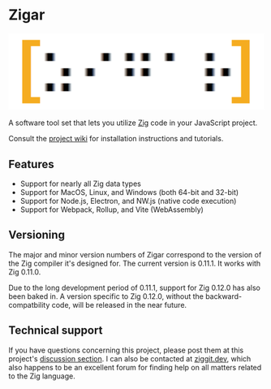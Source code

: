 # Zigar

![Logo](./docs/images/logo.png)

A software tool set that lets you utilize [Zig](https://ziglang.org/) code in your JavaScript
project. 

Consult the [project wiki](https://github.com/chung-leong/zigar/wiki) for installation instructions
and tutorials.

## Features

* Support for nearly all Zig data types
* Support for MacOS, Linux, and Windows (both 64-bit and 32-bit)
* Support for Node.js, Electron, and NW.js (native code execution)
* Support for Webpack, Rollup, and Vite (WebAssembly)

## Versioning

The major and minor version numbers of Zigar correspond to the version of the Zig compiler
it's designed for. The current version is 0.11.1. It works with Zig 0.11.0.

Due to the long development period of 0.11.1, support for Zig 0.12.0 has also been baked in. A 
version specific to Zig 0.12.0, without the backward-compatbility code, will be released in the 
near future.

## Technical support

If you have questions concerning this project, please post them at this project's 
[discussion section](https://github.com/chung-leong/zigar/discussions). I can also be contacted at 
[ziggit.dev](https://ziggit.dev/), which also happens to be an excellent forum for finding help on
all matters related to the Zig language.
